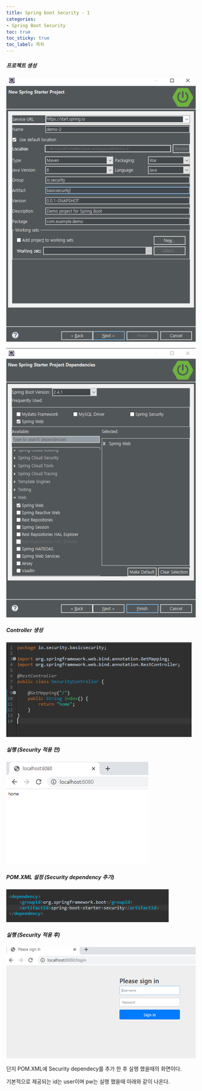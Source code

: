 ```yaml
---
title: Spring boot Security - 1
categories:
- Spring Boot Security
toc: true
toc_sticky: true
toc_label: 목차
---
```


##### 프로젝트 생성

![image-20210107220113406](../../assets/images/2021-01-07-spring-boot-security/image-20210107220113406.png)



![image-20210107220141727](../../assets/images/2021-01-07-spring-boot-security/image-20210107220141727.png)

##### Controller 생성 

![image-20210107232539351](../../assets/images/2021-01-07-spring-boot-security/image-20210107232539351.png)

##### 실행 (Security 적용 전)

![image-20210107232633723](../../assets/images/2021-01-07-spring-boot-security/image-20210107232633723.png)

##### POM.XML 설정 (Security dependency 추가)

![image-20210107232002503](../../assets/images/2021-01-07-spring-boot-security/image-20210107232002503.png)





##### 실행 (Security 적용 후)

![image-20210107232901989](../../assets/images/2021-01-07-spring-boot-security/image-20210107232901989.png)

단지 POM.XML에 Security dependecy를 추가 한 후 실행 했을때의 화면이다.

기본적으로 제공되는 id는 user이며 pw는 실행 했을때 아래와 같이 나온다.




